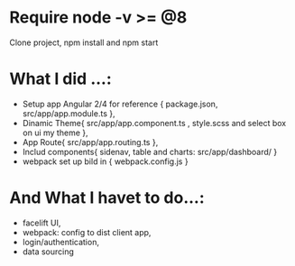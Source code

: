 
# Require node -v >= @8
Clone project, npm install and npm start

# What I did ...:

- Setup app Angular 2/4 for reference {
package.json,
src/app/app.module.ts
},
- Dinamic Theme{
src/app/app.component.ts ,
style.scss
and select box on ui my theme
},
- App Route{
src/app/app.routing.ts
},
- Includ components{
sidenav, table and charts: src/app/dashboard/
}
- webpack set up bild in  {
webpack.config.js
}

# And What I havet to do...:

- facelift UI,
- webpack: config to dist client app,
- login/authentication,
- data sourcing
 
